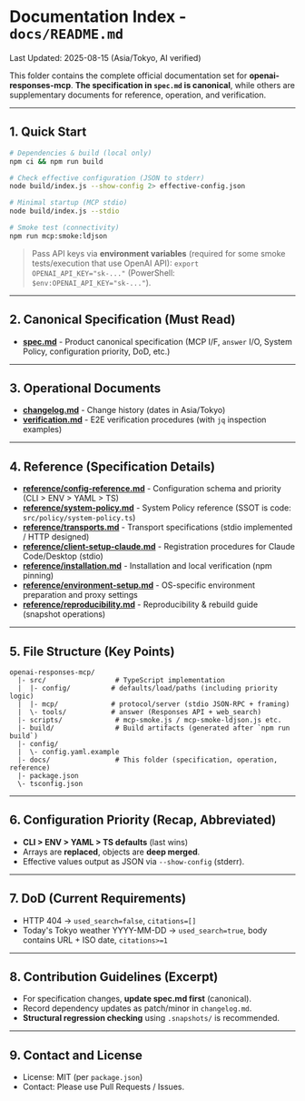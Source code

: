 
# Documentation Index - `docs/README.md`
Last Updated: 2025-08-15 (Asia/Tokyo, AI verified)

This folder contains the complete official documentation set for **openai-responses-mcp**.
**The specification in `spec.md` is canonical**, while others are supplementary documents for reference, operation, and verification.

---

## 1. Quick Start
```bash
# Dependencies & build (local only)
npm ci && npm run build

# Check effective configuration (JSON to stderr)
node build/index.js --show-config 2> effective-config.json

# Minimal startup (MCP stdio)
node build/index.js --stdio

# Smoke test (connectivity)
npm run mcp:smoke:ldjson
```

> Pass API keys via **environment variables** (required for some smoke tests/execution that use OpenAI API): `export OPENAI_API_KEY="sk-..."` (PowerShell: `$env:OPENAI_API_KEY="sk-..."`).

---

## 2. Canonical Specification (Must Read)
- **[spec.md](./spec.md)** - Product canonical specification (MCP I/F, `answer` I/O, System Policy, configuration priority, DoD, etc.)

---

## 3. Operational Documents
- **[changelog.md](./changelog.md)** - Change history (dates in Asia/Tokyo)
- **[verification.md](./verification.md)** - E2E verification procedures (with `jq` inspection examples)

---

## 4. Reference (Specification Details)
- **[reference/config-reference.md](./reference/config-reference.md)** - Configuration schema and priority (CLI > ENV > YAML > TS)
- **[reference/system-policy.md](./reference/system-policy.md)** - System Policy reference (SSOT is code: `src/policy/system-policy.ts`)
- **[reference/transports.md](./reference/transports.md)** - Transport specifications (stdio implemented / HTTP designed)
- **[reference/client-setup-claude.md](./reference/client-setup-claude.md)** - Registration procedures for Claude Code/Desktop (stdio)
- **[reference/installation.md](./reference/installation.md)** - Installation and local verification (npm pinning)
- **[reference/environment-setup.md](./reference/environment-setup.md)** - OS-specific environment preparation and proxy settings
- **[reference/reproducibility.md](./reference/reproducibility.md)** - Reproducibility & rebuild guide (snapshot operations)

---

## 5. File Structure (Key Points)
```
openai-responses-mcp/
  |- src/                 # TypeScript implementation
  |  |- config/          # defaults/load/paths (including priority logic)
  |  |- mcp/             # protocol/server (stdio JSON-RPC + framing)
  |  \- tools/           # answer (Responses API + web_search)
  |- scripts/             # mcp-smoke.js / mcp-smoke-ldjson.js etc.
  |- build/               # Build artifacts (generated after `npm run build`)
  |- config/
  |  \- config.yaml.example
  |- docs/                # This folder (specification, operation, reference)
  |- package.json
  \- tsconfig.json
```

---

## 6. Configuration Priority (Recap, Abbreviated)
- **CLI > ENV > YAML > TS defaults** (last wins)
- Arrays are **replaced**, objects are **deep merged**.
- Effective values output as JSON via `--show-config` (stderr).

---

## 7. DoD (Current Requirements)
- HTTP 404 -> `used_search=false`, `citations=[]`
- Today's Tokyo weather YYYY-MM-DD -> `used_search=true`, body contains URL + ISO date, `citations>=1`

---

## 8. Contribution Guidelines (Excerpt)
- For specification changes, **update spec.md first** (canonical).
- Record dependency updates as patch/minor in `changelog.md`.
- **Structural regression checking** using `.snapshots/` is recommended.

---

## 9. Contact and License
- License: MIT (per `package.json`)
- Contact: Please use Pull Requests / Issues.
